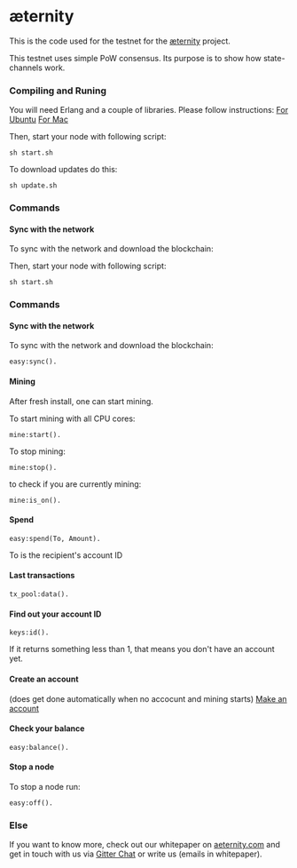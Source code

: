 æternity
==========

This is the code used for the testnet for the [æternity](https://aeternity.com) project.

This testnet uses simple PoW consensus. Its purpose is to show how state-channels work.

### Compiling and Runing
You will need Erlang and a couple of libraries. Please follow instructions:
[For Ubuntu](docs/compile_ubuntu.md)
[For Mac](docs/compile_mac.md)

Then, start your node with following script:
```
sh start.sh
```

To download updates do this:
```
sh update.sh
```

### Commands

#### Sync with the network
To sync with the network and download the blockchain: 

Then, start your node with following script:
```
sh start.sh
```

### Commands

#### Sync with the network
To sync with the network and download the blockchain: 
```
easy:sync().
```

#### Mining
After fresh install, one can start mining.

To start mining with all CPU cores: 
```
mine:start().
```
To stop mining:
```
mine:stop().
```
to check if you are currently mining:
```
mine:is_on().
```

#### Spend
```
easy:spend(To, Amount).
```
To is the recipient's account ID

#### Last transactions
```
tx_pool:data().
```

#### Find out your account ID
```
keys:id().
```
If it returns something less than 1, that means you don't have an account yet.

#### Create an account
(does get done automatically when no accocunt and mining starts)
[Make an account](docs/new_account.md)

#### Check your balance
```
easy:balance().
```

#### Stop a node
To stop a node run:
```
easy:off().
```


### Else
If you want to know more, check out our whitepaper on [aeternity.com](https://aeternity.com) and get in touch with us via [Gitter Chat](https://gitter.im/aeternity?Lobby) or write us (emails in whitepaper). 
